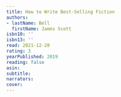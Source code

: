 ```yaml
---
title: How to Write Best-Selling Fiction
authors:
- lastName: Bell
  firstName: James Scott
isbn10: ''
isbn13: ''
read: 2021-12-28
rating: 3
yearPublished: 2019
reading: false
asin:
subtitle:
narrators:
cover:
---
```

